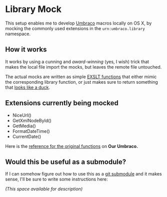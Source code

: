 # Library Mock

This setup enables me to develop [Umbraco][UMBRACO] macros locally on OS X, by mocking the commonly used extensions in the `urn:umbraco.library` namespace.

## How it works

It works by using a cunning and *award-winning* (yes, I wish) trick that makes the local file import the mocks, but leaves the
remote file untouched.

The actual mocks are written as simple [EXSLT functions][EXSLTFUNC] that either mimic the corresponding library function, or
just makes sure to return something that [looks like a duck][DUCK].

## Extensions currently being mocked

<!-- #tminclude "/Users/chriz/Development/lib/tm-support/transform.rb"
    #xml#="umbraco/xslt/_UmbracoLibrary.xslt"
    #xslt#="lib/MocksList.xslt" -->

* NiceUrl()
* GetXmlNodeById()
* GetMedia()
* FormatDateTime()
* CurrentDate()

<!-- end tminclude -->

Here is the [reference for the original functions][REF] on **Our Umbraco.**

## Would this be useful as a submodule?

If I can somehow figure out how to use this as a [git submodule][SUBMODULE] and it makes sense, I'll be sure to write some instructions here:

*(This space available for description)*



[UMBRACO]: https://github.com/umbraco/Umbraco-CMS
[EXSLTFUNC]: http://exslt.org/func/
[DUCK]: http://en.wikipedia.org/wiki/Duck_test
[SUBMODULE]: http://git-scm.com/book/en/Git-Tools-Submodules
[REF]: http://our.umbraco.org/wiki/reference/umbracolibrary/